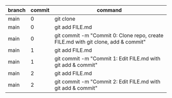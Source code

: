 | branch | commit | command                                                                           |
|--------|--------|-----------------------------------------------------------------------------------|
| main   | 0      | git clone <URL>                                                                   |
| main   | 0      | git add FILE.md                                                                   |
| main   | 0      | git commit -m "Commit 0: Clone repo, create FILE.md with git clone, add & commit" |
| main   | 1      | git add FILE.md                                                                   |
| main   | 1      | git commit -m "Commit 1: Edit FILE.md with git add & commit"                      |
| main   | 2      | git add FILE.md                                                                   |
| main   | 2      | git commit -m "Commit 2: Edit FILE.md with git add & commit"                      |